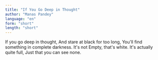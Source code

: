 ```yaml
---
title: "If You Go Deep in Thought"
author: "Manas Pandey"
language: "en"
form: "short"
length: "short"
---
```

If you go deep in thought,
And stare at black for too long,
You'll find something in complete darkness.
It's not Empty, that's white.
It's actually quite full,
Just that you can see none.